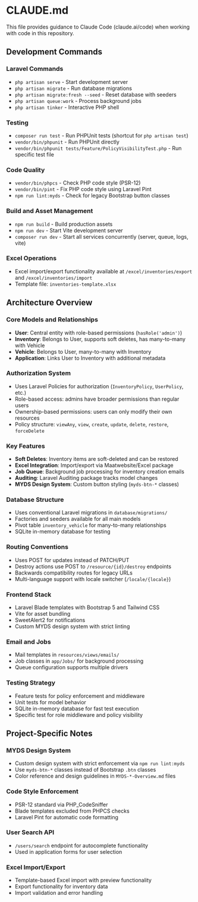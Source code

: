 # CLAUDE.md

This file provides guidance to Claude Code (claude.ai/code) when working with code in this repository.

## Development Commands

### Laravel Commands
- `php artisan serve` - Start development server
- `php artisan migrate` - Run database migrations
- `php artisan migrate:fresh --seed` - Reset database with seeders
- `php artisan queue:work` - Process background jobs
- `php artisan tinker` - Interactive PHP shell

### Testing
- `composer run test` - Run PHPUnit tests (shortcut for `php artisan test`)
- `vendor/bin/phpunit` - Run PHPUnit directly
- `vendor/bin/phpunit tests/Feature/PolicyVisibilityTest.php` - Run specific test file

### Code Quality
- `vendor/bin/phpcs` - Check PHP code style (PSR-12)
- `vendor/bin/pint` - Fix PHP code style using Laravel Pint
- `npm run lint:myds` - Check for legacy Bootstrap button classes

### Build and Asset Management
- `npm run build` - Build production assets
- `npm run dev` - Start Vite development server
- `composer run dev` - Start all services concurrently (server, queue, logs, vite)

### Excel Operations
- Excel import/export functionality available at `/excel/inventories/export` and `/excel/inventories/import`
- Template file: `inventories-template.xlsx`

## Architecture Overview

### Core Models and Relationships
- **User**: Central entity with role-based permissions (`hasRole('admin')`)
- **Inventory**: Belongs to User, supports soft deletes, has many-to-many with Vehicle
- **Vehicle**: Belongs to User, many-to-many with Inventory
- **Application**: Links User to Inventory with additional metadata

### Authorization System
- Uses Laravel Policies for authorization (`InventoryPolicy`, `UserPolicy`, etc.)
- Role-based access: admins have broader permissions than regular users
- Ownership-based permissions: users can only modify their own resources
- Policy structure: `viewAny`, `view`, `create`, `update`, `delete`, `restore`, `forceDelete`

### Key Features
- **Soft Deletes**: Inventory items are soft-deleted and can be restored
- **Excel Integration**: Import/export via Maatwebsite/Excel package
- **Job Queue**: Background job processing for inventory creation emails
- **Auditing**: Laravel Auditing package tracks model changes
- **MYDS Design System**: Custom button styling (`myds-btn-*` classes)

### Database Structure
- Uses conventional Laravel migrations in `database/migrations/`
- Factories and seeders available for all main models
- Pivot table `inventory_vehicle` for many-to-many relationships
- SQLite in-memory database for testing

### Routing Conventions
- Uses POST for updates instead of PATCH/PUT
- Destroy actions use POST to `/resource/{id}/destroy` endpoints
- Backwards compatibility routes for legacy URLs
- Multi-language support with locale switcher (`/locale/{locale}`)

### Frontend Stack
- Laravel Blade templates with Bootstrap 5 and Tailwind CSS
- Vite for asset bundling
- SweetAlert2 for notifications
- Custom MYDS design system with strict linting

### Email and Jobs
- Mail templates in `resources/views/emails/`
- Job classes in `app/Jobs/` for background processing
- Queue configuration supports multiple drivers

### Testing Strategy
- Feature tests for policy enforcement and middleware
- Unit tests for model behavior
- SQLite in-memory database for fast test execution
- Specific test for role middleware and policy visibility

## Project-Specific Notes

### MYDS Design System
- Custom design system with strict enforcement via `npm run lint:myds`
- Use `myds-btn-*` classes instead of Bootstrap `.btn` classes
- Color reference and design guidelines in `MYDS-*-Overview.md` files

### Code Style Enforcement
- PSR-12 standard via PHP_CodeSniffer
- Blade templates excluded from PHPCS checks
- Laravel Pint for automatic code formatting

### User Search API
- `/users/search` endpoint for autocomplete functionality
- Used in application forms for user selection

### Excel Import/Export
- Template-based Excel import with preview functionality
- Export functionality for inventory data
- Import validation and error handling